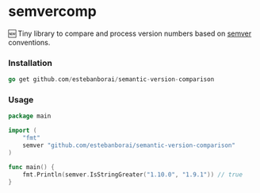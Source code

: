 # semvercomp
🆕 Tiny library to compare and process version numbers based on [semver](https://semver.org/) conventions.

### Installation
```go
go get github.com/estebanborai/semantic-version-comparison
```

### Usage
```go
package main

import (
	"fmt"
	semver "github.com/estebanborai/semantic-version-comparison"
)

func main() {
	fmt.Println(semver.IsStringGreater("1.10.0", "1.9.1")) // true
}
```

